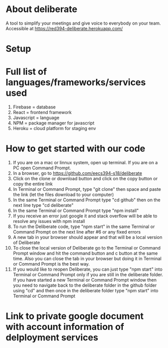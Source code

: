 # About deliberate

A tool to simplify your meetings and give voice to everybody on your team. 
Accessible at https://red394-deliberate.herokuapp.com/

# Setup

# Full list of languages/frameworks/services used
1. Firebase = database
2. React = frontend framework
3. Javascript = language
4. NPM = package manager for javascript
5. Heroku = cloud platform for staging env

# How to get started with our code
1. If you are on a mac or linnux system, open up terminal. If you are on a PC open Command Prompt.
2. In a browser, go to https://github.com/eecs394-s18/deliberate
3. Click on the clone or download button and click on the copy button or copy the entire link
4. In Terminal or Command Prompt, type "git clone" then space and paste the link (let the files download to your computer)
5. In the same Terminal or Command Prompt type "cd github" then on the next line type "cd deliberate"
6. In the same Terminal or Command Prompt type "npm install"
7. If you receive an error just google it and stack overflow will be able to resolve any issues with npm install
8. To run the Deliberate code, type "npm start" in the same Terminal or Command Prompt on the next line after #6 or any fixed errors
9. A new tab in your browser should appear and that will be a local version of Deliberate
10. To close the local version of Deliberate go to the Terminal or Command Prompt window and hit the command button and c button at the same time. Also you can close the tab in your browser but doing it in Terminal or Command Prompt is the best way.
11. If you would like to reopen Deliberate, you can just type "npm start" into Terminal or Command Prompt only if you are still in the deliberate folder. If you have started a new Terminal or Command Prompt window then you need to navigate back to the deliberate folder in the github folder using "cd" and then once in the deliberate folder type "npm start" into Terminal or Command Prompt

# Link to private google document with account information of delployment services
